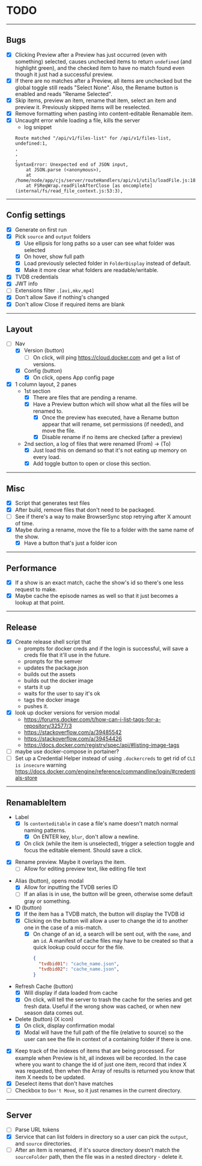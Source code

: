 # TODO

---

## Bugs

- [x] Clicking Preview after a Preview has just occurred (even with something)
  selected, causes unchecked items to return `undefined` (and highlight green),
  and the checked item to have no match found even though it just had a
  successful preview.
- [x] If there are no matches after a Preview, all items are unchecked
  but the global toggle still reads "Select None". Also, the Rename button
  is enabled and reads "Rename Selected".
- [x] Skip items, preview an item, rename that item, select an item and preview it.
  Previously skipped items will be reselected.
- [x] Remove formatting when pasting into content-editable Renamable item.
- [x] Uncaught error while loading a file, kills the server
  - log snippet
  ```
  Route matched "/api/v1/files-list" for /api/v1/files-list,
  undefined:1,
  ,
  ,
  ,
  SyntaxError: Unexpected end of JSON input,
      at JSON.parse (<anonymous>),
      at /home/node/app/cjs/server/routeHandlers/api/v1/utils/loadFile.js:18:40,
      at FSReqWrap.readFileAfterClose [as oncomplete] (internal/fs/read_file_context.js:53:3),
  ```

---

## Config settings
- [x] Generate on first run
- [x] Pick `source` and `output` folders
  - [x] Use ellipsis for long paths so a user can see what folder was selected
  - [x] On hover, show full path
  - [x] Load previously selected folder in `FolderDisplay` instead of default.
  - [x] Make it more clear what folders are readable/writable.
- [x] TVDB credentials
- [x] JWT info
- [ ] Extensions filter `.[avi,mkv,mp4]`
- [x] Don't allow Save if nothing's changed
- [x] Don't allow Close if required items are blank

---

## Layout
- [ ] Nav
  - [x] Version (button)
    - [ ] On click, will ping https://cloud.docker.com and get a list of
          versions.
  - [x] Config (button)
    - [x] On click, opens App config page
- [x] 1 column layout, 2 panes
  - 1st section
    - [x] There are files that are pending a rename.
    - [x] Have a Preview button which will show what all the files will be
          renamed to.
      - [x] Once the preview has executed, have a Rename button
            appear that will rename, set permissions (if needed), and move the
            file.
      - [x] Disable rename if no items are checked (after a preview)
  - 2nd section, a log of files that were renamed (From) -> (To)
    - [x] Just load this on demand so that it's not eating up memory on every
          load.
    - [x] Add toggle button to open or close this section.

---

## Misc
- [x] Script that generates test files
- [x] After build, remove files that don't need to be packaged.
- [ ] See if there's a way to make BrowserSync stop retrying after X amount
      of time.
- [x] Maybe during a rename, move the file to a folder with the same name
      of the show.
  - [x] Have a button that's just a folder icon

---

## Performance

- [x] If a show is an exact match, cache the show's id so there's one less
      request to make.
- [x] Maybe cache the episode names as well so that it just becomes a lookup
      at that point.

---

## Release

- [x] Create release shell script that
  - prompts for docker creds and if the login is successful, will save a creds
    file that it'll use in the future.
  - prompts for the semver
  - updates the package.json
  - builds out the assets
  - builds out the docker image
  - starts it up
  - waits for the user to say it's ok
  - tags the docker image
  - pushes it.
- [x] look up docker versions for version modal
  - https://forums.docker.com/t/how-can-i-list-tags-for-a-repository/32577/3
  - https://stackoverflow.com/a/39485542
  - https://stackoverflow.com/a/39454426
  - https://docs.docker.com/registry/spec/api/#listing-image-tags
- [ ] maybe use docker-compose in portainer?
- [ ] Set up a Credential Helper instead of using `.dockercreds` to get rid of
  `CLI is insecure` warning https://docs.docker.com/engine/reference/commandline/login/#credentials-store

---

## RenamableItem

- Label
  - [x] Is `contenteditable` in case a file's name doesn't match normal 
        naming patterns.
    - [x] On ENTER key, `blur`, don't allow a newline.
  - [x] On click (while the item is unselected), trigger a selection toggle
    and focus the editable element. Should save a click.
- [x] Rename preview. Maybe it overlays the item.
  - [ ] Allow for editing preview text, like editing file text
- Alias (button), opens modal
  - [x] Allow for inputting the TVDB series ID
  - [ ] If an alias is in use, the button will be green, otherwise some default
        gray or something.
- ID (button)
  - [x] If the item has a TVDB match, the button will display the TVDB id
  - [x] Clicking on the button will allow a user to change the id to another
    one in the case of a mis-match.
    - [x] On change of an id, a search will be sent out, with the `name`, and
      an `id`. A manifest of cache files may have to be created so that a quick
      lookup could occur for the file.
      ```json
      {
        "tvdbid01": "cache_name.json",
        "tvdbid02": "cache_name.json",
      }
      ```
- Refresh Cache (button)
  - [x] Will display if data loaded from cache
  - [x] On click, will tell the server to trash the cache for the series and
        get fresh data. Useful if the wrong show was cached, or when new
        season data comes out.
- Delete (button) (X icon)
  - [x] On click, display confirmation modal
   - [x] Modal will have the full path of the file (relative to source) so the
   user can see the file in context of a containing folder if there is one.
- [x] Keep track of the indexes of items that are being processed. For example
  when Preview is hit, all indexes will be recorded. In the case where you want
  to change the id of just one item, record that index X was requested, then
  when the Array of results is returned you know that item X needs to be updated.
- [x] Deselect items that don't have matches
- [ ] Checkbox to `Don't Move`, so it just renames in the current directory.

---

## Server
- [ ] Parse URL tokens
- [x] Service that can list folders in directory so a user can pick
      the `output`, and `source` directories.
- [ ] After an item is renamed, if it's source directory doesn't match the
  `sourceFolder` path, then the file was in a nested directory - delete it.
